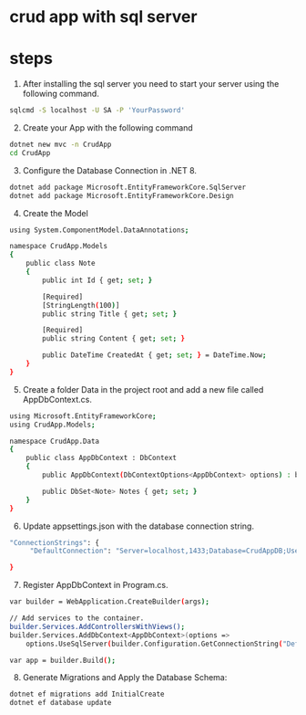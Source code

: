 # crud app with sql server 
# steps
1. After installing the sql server you need to start your server using the following command. 

```bash
sqlcmd -S localhost -U SA -P 'YourPassword'

```

2. Create your App with the following command

```bash
dotnet new mvc -n CrudApp
cd CrudApp

```

3. Configure the Database Connection in .NET 8.

```bash
dotnet add package Microsoft.EntityFrameworkCore.SqlServer
dotnet add package Microsoft.EntityFrameworkCore.Design

```

4.  Create the Model 
```bash
using System.ComponentModel.DataAnnotations;

namespace CrudApp.Models
{
    public class Note
    {
        public int Id { get; set; }

        [Required]
        [StringLength(100)]
        public string Title { get; set; }

        [Required]
        public string Content { get; set; }

        public DateTime CreatedAt { get; set; } = DateTime.Now;
    }
}

```


5. Create a folder Data in the project root and add a new file called AppDbContext.cs.

```bash
using Microsoft.EntityFrameworkCore;
using CrudApp.Models;

namespace CrudApp.Data
{
    public class AppDbContext : DbContext
    {
        public AppDbContext(DbContextOptions<AppDbContext> options) : base(options) { }

        public DbSet<Note> Notes { get; set; }
    }
}

```

6. Update appsettings.json with the database connection string.

```bash
"ConnectionStrings": {
     "DefaultConnection": "Server=localhost,1433;Database=CrudAppDB;User Id=yourUserName;Password=YourPassword;TrustServerCertificate=True;"

}

```

7. Register AppDbContext in Program.cs.

```bash
var builder = WebApplication.CreateBuilder(args);

// Add services to the container.
builder.Services.AddControllersWithViews();
builder.Services.AddDbContext<AppDbContext>(options =>
    options.UseSqlServer(builder.Configuration.GetConnectionString("DefaultConnection")));

var app = builder.Build();

```

8. Generate Migrations and Apply the Database Schema:
```bash
dotnet ef migrations add InitialCreate
dotnet ef database update

```